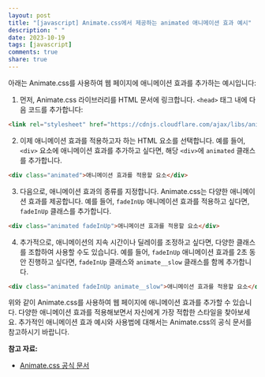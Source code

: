 ```yaml
---
layout: post
title: "[javascript] Animate.css에서 제공하는 animated 애니메이션 효과 예시"
description: " "
date: 2023-10-19
tags: [javascript]
comments: true
share: true
---
```


아래는 Animate.css를 사용하여 웹 페이지에 애니메이션 효과를 추가하는 예시입니다:

1. 먼저, Animate.css 라이브러리를 HTML 문서에 링크합니다. `<head>` 태그 내에 다음 코드를 추가합니다:

```html
<link rel="stylesheet" href="https://cdnjs.cloudflare.com/ajax/libs/animate.css/4.1.1/animate.min.css">
```

2. 이제 애니메이션 효과를 적용하고자 하는 HTML 요소를 선택합니다. 예를 들어, `<div>` 요소에 애니메이션 효과를 추가하고 싶다면, 해당 `<div>`에 `animated` 클래스를 추가합니다.

```html
<div class="animated">애니메이션 효과를 적용할 요소</div>
```

3. 다음으로, 애니메이션 효과의 종류를 지정합니다. Animate.css는 다양한 애니메이션 효과를 제공합니다. 예를 들어, `fadeInUp` 애니메이션 효과를 적용하고 싶다면, `fadeInUp` 클래스를 추가합니다.

```html
<div class="animated fadeInUp">애니메이션 효과를 적용할 요소</div>
```

4. 추가적으로, 애니메이션의 지속 시간이나 딜레이를 조정하고 싶다면, 다양한 클래스를 조합하여 사용할 수도 있습니다. 예를 들어, `fadeInUp` 애니메이션 효과를 2초 동안 진행하고 싶다면, `fadeInUp` 클래스와 `animate__slow` 클래스를 함께 추가합니다.

```html
<div class="animated fadeInUp animate__slow">애니메이션 효과를 적용할 요소</div>
```

위와 같이 Animate.css를 사용하여 웹 페이지에 애니메이션 효과를 추가할 수 있습니다. 다양한 애니메이션 효과를 적용해보면서 자신에게 가장 적합한 스타일을 찾아보세요. 추가적인 애니메이션 효과 예시와 사용법에 대해서는 Animate.css의 공식 문서를 참고하시기 바랍니다.

**참고 자료:**
- [Animate.css 공식 문서](https://animate.style/)
